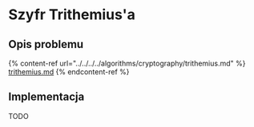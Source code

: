 # Szyfr Trithemius'a

## Opis problemu

{% content-ref url="../../../../algorithms/cryptography/trithemius.md" %}
[trithemius.md](../../../../algorithms/cryptography/trithemius.md)
{% endcontent-ref %}

## Implementacja

TODO
